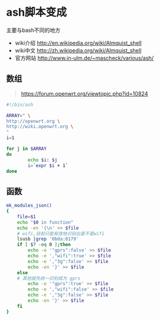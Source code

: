 # ash脚本变成

主要与bash不同的地方

* wiki介绍 http://en.wikipedia.org/wiki/Almquist_shell
* wiki中文 http://zh.wikipedia.org/wiki/Almquist_shell
* 官方网站 http://www.in-ulm.de/~mascheck/various/ash/


## 数组
> https://forum.openwrt.org/viewtopic.php?id=10824

```sh
#!/bin/ash

ARRAY=" \
http://openwrt.org \
http://wiki.openwrt.org \
"
i=1

for j in $ARRAY
do
        echo $i: $j
        i=`expr $i + 1`
done
```
## 函数

```sh
mk_modules_json()
{
	file=$1
	echo "$0 in function"
	echo -en '{\n' >> $file
	# wifi,目前只能有效地识别出是不是wifi
	lsusb |grep '0bda:8179'
	if [ $? -eq 0 ];then
		echo -e '"gprs":false' >> $file
		echo -e ',"wifi":true' >> $file
		echo -e ',"3g":false' >> $file
		echo -en '}' >> $file
	else
	# 其他就先统一识别成为 gprs
		echo -e '"gprs":true' >> $file
		echo -e ',"wifi":false' >> $file
		echo -e ',"3g":false' >> $file
		echo -en '}' >> $file
	fi
}
```